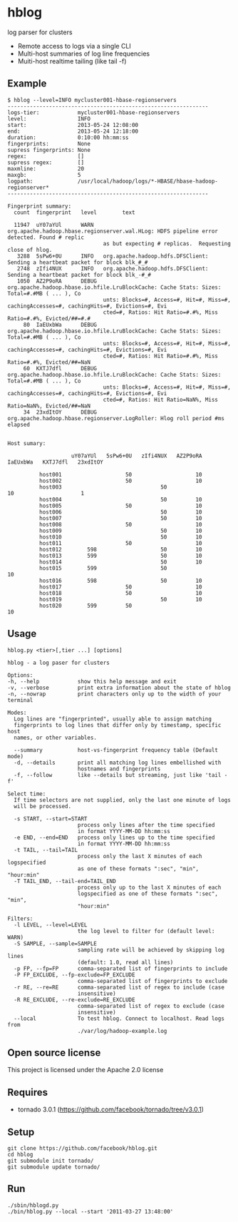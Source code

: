 hblog
=====

log parser for clusters

 - Remote access to logs via a single CLI
 - Multi-host summaries of log line frequencies
 - Muiti-host realtime tailing (like tail -f)


Example
--------

    $ hblog --level=INFO mycluster001-hbase-regionservers
    ---------------------------------------------------------------
    logs-tier:            mycluster001-hbase-regionservers
    level:                INFO
    start:                2013-05-24 12:08:00
    end:                  2013-05-24 12:18:00
    duration:             0:10:00 hh:mm:ss
    fingerprints:         None
    supress fingerprints: None
    regex:                []
    supress regex:        []
    maxmline:             20
    maxgb:                5
    logpath:              /usr/local/hadoop/logs/*-HBASE/hbase-hadoop-regionserver*
    ---------------------------------------------------------------

    Fingerprint summary:
      count  fingerprint   level        text

      11947  uY07aYUl      WARN   org.apache.hadoop.hbase.regionserver.wal.HLog: HDFS pipeline error detected. Found # replic
                                  as but expecting # replicas.  Requesting close of hlog.
       3288  5sPw6+0U      INFO   org.apache.hadoop.hdfs.DFSClient: Sending a heartbeat packet for block blk_#_#
       2748  zIfi4NUX      INFO   org.apache.hadoop.hdfs.DFSClient: Sending a heartbeat packet for block blk_-#_#
       1050  AZ2P9oRA      DEBUG  org.apache.hadoop.hbase.io.hfile.LruBlockCache: Cache Stats: Sizes: Total=#.#MB ( ... ), Co
                                  unts: Blocks=#, Access=#, Hit=#, Miss=#, cachingAccesses=#, cachingHits=#, Evictions=#, Evi
                                  cted=#, Ratios: Hit Ratio=#.#%, Miss Ratio=#.#%, Evicted/##=#.#
         80  IaEUxbWa      DEBUG  org.apache.hadoop.hbase.io.hfile.LruBlockCache: Cache Stats: Sizes: Total=#.#MB ( ... ), Co
                                  unts: Blocks=#, Access=#, Hit=#, Miss=#, cachingAccesses=#, cachingHits=#, Evictions=#, Evi
                                  cted=#, Ratios: Hit Ratio=#.#%, Miss Ratio=#.#%, Evicted/##=NaN
         60  KXTJ7dfl      DEBUG  org.apache.hadoop.hbase.io.hfile.LruBlockCache: Cache Stats: Sizes: Total=#.#MB ( ... ), Co
                                  unts: Blocks=#, Access=#, Hit=#, Miss=#, cachingAccesses=#, cachingHits=#, Evictions=#, Evi
                                  cted=#, Ratios: Hit Ratio=NaN%, Miss Ratio=NaN%, Evicted/##=NaN
         34  23xdItOY      DEBUG  org.apache.hadoop.hbase.regionserver.LogRoller: Hlog roll period #ms elapsed


    Host sumary:

                        uY07aYUl   5sPw6+0U   zIfi4NUX   AZ2P9oRA   IaEUxbWa   KXTJ7dfl   23xdItOY

              host001                    50                    10
              host002                    50                    10
              host003                               50                    10                     1
              host004                               50         10
              host005                    50                    10
              host006                               50         10
              host007                               50         10
              host008                    50                    10
              host009                               50         10
              host010                               50         10
              host011                    50                    10
              host012        598                    50         10
              host013        599                    50         10
              host014                               50         10
              host015        599                    50                               10
              host016        598                    50         10
              host017                    50                    10
              host018                    50                    10
              host019                               50         10
              host020        599         50                               10

Usage
--------

    hblog.py <tier>[,tier ...] [options]

    hblog - a log paser for clusters

    Options:
    -h, --help            show this help message and exit
    -v, --verbose         print extra information about the state of hblog
    -n, --nowrap          print characters only up to the width of your terminal

    Modes:
      Log lines are "fingerprinted", usually able to assign matching
      fingerprints to log lines that differ only by timestamp, specific host
      names, or other variables.

      --summary           host-vs-fingerprint frequency table (Default mode)
      -d, --details       print all matching log lines embellished with
                          hostnames and fingerprints
      -f, --follow        like --details but streaming, just like 'tail -f'

    Select time:
      If time selectors are not supplied, only the last one minute of logs
      will be processed.

      -s START, --start=START
                          process only lines after the time specified
                          in format YYYY-MM-DD hh:mm:ss
      -e END, --end=END   process only lines up to the time specified
                          in format YYYY-MM-DD hh:mm:ss
      -t TAIL, --tail=TAIL
                          process only the last X minutes of each logspecified
                          as one of these formats ":sec", "min", "hour:min"
      -T TAIL_END, --tail-end=TAIL_END
                          process only up to the last X minutes of each
                          logspecified as one of these formats ":sec", "min",
                          "hour:min"

    Filters:
      -l LEVEL, --level=LEVEL
                          the log level to filter for (default level: WARN)
      -S SAMPLE, --sample=SAMPLE
                          sampling rate will be achieved by skipping log lines
                          (default: 1.0, read all lines)
      -p FP, --fp=FP      comma-separated list of fingerprints to include
      -P FP_EXCLUDE, --fp-exclude=FP_EXCLUDE
                          comma-separated list of fingerprints to exclude
      -r RE, --re=RE      comma-separated list of regex to include (case
                          insensitive)
      -R RE_EXCLUDE, --re-exclude=RE_EXCLUDE
                          comma-separated list of regex to exclude (case
                          insensitive)
      --local             To test hblog. Connect to localhost. Read logs from
                          ./var/log/hadoop-example.log


Open source license
--------
This project is licensed under the Apache 2.0 license


Requires
--------

 - tornado 3.0.1 (https://github.com/facebook/tornado/tree/v3.0.1)


Setup
--------

    git clone https://github.com/facebook/hblog.git
    cd hblog
    git submodule init tornado/
    git submodule update tornado/


Run
----

    ./sbin/hblogd.py
    ./bin/hblog.py --local --start '2011-03-27 13:48:00'
